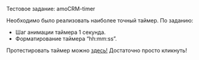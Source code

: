 Тестовое задание: amoCRM-timer

Необходимо было реализовать наиболее точный таймер.
По заданию: 
- Шаг анимации таймера 1 секунда.
- Форматирование таймера “hh:mm:ss”.

Протестировать таймер можно [здесь!](https://masha-muraveva.github.io/amoCRM-timer/)
Достаточно просто кликнуть!
